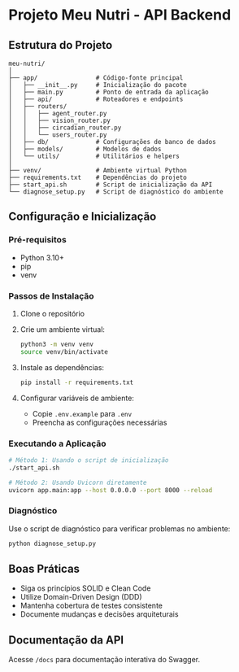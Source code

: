 # Projeto Meu Nutri - API Backend

## Estrutura do Projeto

```
meu-nutri/
│
├── app/                # Código-fonte principal
│   ├── __init__.py     # Inicialização do pacote
│   ├── main.py         # Ponto de entrada da aplicação
│   ├── api/            # Roteadores e endpoints
│   ├── routers/
│   │   ├── agent_router.py
│   │   ├── vision_router.py
│   │   ├── circadian_router.py
│   │   └── users_router.py
│   ├── db/             # Configurações de banco de dados
│   ├── models/         # Modelos de dados
│   └── utils/          # Utilitários e helpers
│
├── venv/               # Ambiente virtual Python
├── requirements.txt    # Dependências do projeto
├── start_api.sh        # Script de inicialização da API
└── diagnose_setup.py   # Script de diagnóstico do ambiente
```

## Configuração e Inicialização

### Pré-requisitos

- Python 3.10+
- pip
- venv

### Passos de Instalação

1. Clone o repositório
2. Crie um ambiente virtual:
   ```bash
   python3 -m venv venv
   source venv/bin/activate
   ```

3. Instale as dependências:
   ```bash
   pip install -r requirements.txt
   ```

4. Configurar variáveis de ambiente:
   - Copie `.env.example` para `.env`
   - Preencha as configurações necessárias

### Executando a Aplicação

```bash
# Método 1: Usando o script de inicialização
./start_api.sh

# Método 2: Usando Uvicorn diretamente
uvicorn app.main:app --host 0.0.0.0 --port 8000 --reload
```

### Diagnóstico

Use o script de diagnóstico para verificar problemas no ambiente:

```bash
python diagnose_setup.py
```

## Boas Práticas

- Siga os princípios SOLID e Clean Code
- Utilize Domain-Driven Design (DDD)
- Mantenha cobertura de testes consistente
- Documente mudanças e decisões arquiteturais

## Documentação da API

Acesse `/docs` para documentação interativa do Swagger.

